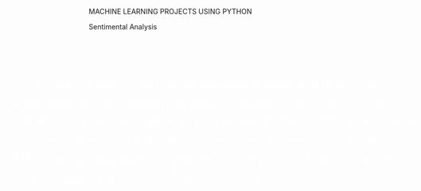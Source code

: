 <style>
  .n1H {
  color: #ffffff;
  font-family: Coming Soon, 'Source Sans Pro';
  font-size: 1.5rem;
  font-weight: 400;
  height: 16.5rem;
  left: 3.9rem;
  letter-spacing: 0.015rem;
  line-height: 1.535;
  position: absolute;
  top: 11.1rem;
  width: 51.5rem;

  .n1H-sub-0 {
  }
  .n1H-sub-1 {
    color: #ffffff;
    font-family: Coming Soon, 'Source Sans Pro';
    font-size: 1.7rem;
    font-weight: 400;
    letter-spacing: 0.015rem;
    line-height: 1.535;
  }
  .n1H-sub-2 {
  }
}

</style>

<div class="a4-1-7iT" id="1:2">
<p class="machine-learning-projects-using-python-HWT" id="1:3">MACHINE LEARNING PROJECTS USING PYTHON</p>
<div class="line-1-ndZ" id="1:23"></div>
  <p class="sentimental-analysis-W3m" id="1:24">Sentimental Analysis</p>
  <p class="n1H" id="2:32">
    <span class="n1H-sub-0">
      Twitter sentiment analysis analyzes the sentiment or emotion of tweets. It uses natural language processing and machine learning algorithms to classify tweets automatically as positive, negative, or neutral based on their content. It can be done for individual tweets or a larger dataset related to a particular topic or event.
      <br/>
    </span>
    <span class="n1H-sub-1">Skills</span>
    <span class="n1H-sub-2">: Natural Language Processing (NLP) · SciPy · Scikit-Learn · Matplotlib · NumPy · Pandas · Data Science · Machine Learning</span>
  </p>
</div>
